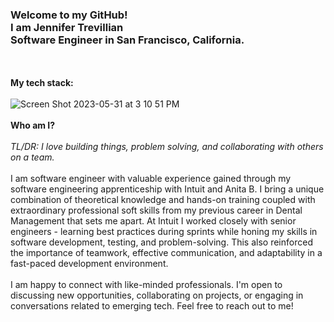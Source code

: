 ### Welcome to my GitHub!<br> I am Jennifer Trevillian <br> Software Engineer in San Francisco, California. 
\
\
**My tech stack:**
\
\
![Screen Shot 2023-05-31 at 3 10 51 PM](https://github.com/JCPTrevillian/JCPTrevillian/assets/95890754/02bd4972-e72e-49b4-8b1c-a057b452057c)
\
\
**Who am I?**
\
\
*TL/DR: I love building things, problem solving, and collaborating with others on a team.* 
\
\
I am software engineer with valuable experience gained through my software engineering apprenticeship with Intuit and Anita B. 
I bring a unique combination of theoretical knowledge and hands-on training coupled with extraordinary professional soft skills from my previous career in Dental Management that sets me apart. 
At Intuit I worked closely with senior engineers - learning best practices during sprints while honing my skills in software development, testing, and problem-solving. 
This also reinforced the importance of teamwork, effective communication, and adaptability in a fast-paced development environment. 
\
\
I am happy to connect with like-minded professionals. I'm open to discussing new opportunities, collaborating on projects, or engaging in conversations related to emerging tech. 
Feel free to reach out to me! 
